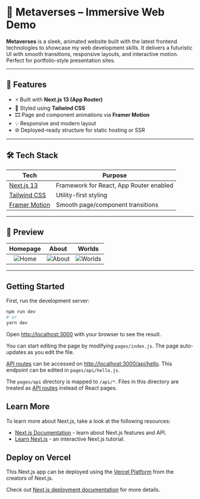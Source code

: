 # 🌌 Metaverses – Immersive Web Demo

**Metaverses** is a sleek, animated website built with the latest frontend technologies to showcase my web development skills. It delivers a futuristic UI with smooth transitions, responsive layouts, and interactive motion. Perfect for portfolio-style presentation sites.

---

## 🚀 Features

- ⚡ Built with **Next.js 13 (App Router)**
- 🎨 Styled using **Tailwind CSS**
- 🎞️ Page and component animations via **Framer Motion**
- 💡 Responsive and modern layout
- 🌐 Deployed-ready structure for static hosting or SSR

---

## 🛠️ Tech Stack

| Tech                                            | Purpose                                 |
| ----------------------------------------------- | --------------------------------------- |
| [Next.js 13](https://nextjs.org/)               | Framework for React, App Router enabled |
| [Tailwind CSS](https://tailwindcss.com/)        | Utility-first styling                   |
| [Framer Motion](https://www.framer.com/motion/) | Smooth page/component transitions       |

---

## 📸 Preview

|                        Homepage                         |                          About                           |                          Worlds                           |
| :-----------------------------------------------------: | :------------------------------------------------------: | :-------------------------------------------------------: |
| ![Home](https://cdn.imgchest.com/files/7ogcbkr6aly.png) | ![About](https://cdn.imgchest.com/files/7bwckd3p6k7.png) | ![Worlds](https://cdn.imgchest.com/files/4nec8mbqzz4.png) |

---

## Getting Started

First, run the development server:

```bash
npm run dev
# or
yarn dev
```

Open [http://localhost:3000](http://localhost:3000) with your browser to see the result.

You can start editing the page by modifying `pages/index.js`. The page auto-updates as you edit the file.

[API routes](https://nextjs.org/docs/api-routes/introduction) can be accessed on [http://localhost:3000/api/hello](http://localhost:3000/api/hello). This endpoint can be edited in `pages/api/hello.js`.

The `pages/api` directory is mapped to `/api/*`. Files in this directory are treated as [API routes](https://nextjs.org/docs/api-routes/introduction) instead of React pages.

## Learn More

To learn more about Next.js, take a look at the following resources:

- [Next.js Documentation](https://nextjs.org/docs) - learn about Next.js features and API.
- [Learn Next.js](https://nextjs.org/learn) - an interactive Next.js tutorial.

## Deploy on Vercel

This Next.js app can be deployed using the [Vercel Platform](https://vercel.com/new?utm_medium=default-template&filter=next.js&utm_source=create-next-app&utm_campaign=create-next-app-readme) from the creators of Next.js.

Check out [Next.js deployment documentation](https://nextjs.org/docs/deployment) for more details.
